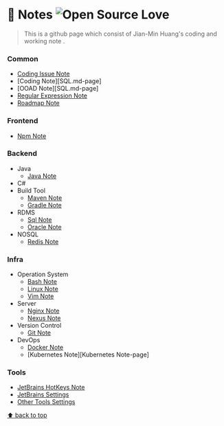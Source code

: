 # :notebook: Notes ![Open Source Love](https://badges.frapsoft.com/os/v2/open-source.svg?v=103)
> This is a github page which consist of Jian-Min Huang's coding and working note .

### Common
* [Coding Issue Note][Coding Issue Note-page]
* [Coding Note][SQL.md-page]
* [OOAD Note][SQL.md-page]
* [Regular Expression Note][Regular Expression Note-page]
* [Roadmap Note][Roadmap Note-page]

### Frontend
* [Npm Note][Npm Note-page]

### Backend
* Java
  * [Java Note][Java Note-page]
* C#
* Build Tool
  * [Maven Note][Maven Note-page]
  * [Gradle Note][Gradle Note-page]
* RDMS
  * [Sql Note][Sql Note-page]
  * [Oracle Note][Oracle Note-page]
* NOSQL
  * [Redis Note][Redis Note-page]

### Infra
* Operation System
  * [Bash Note][Bash Note-page]
  * [Linux Note][Linux Note-page]
  * [Vim Note][Vim Note-page]
* Server
  * [Nginx Note][Nginx Note-page]
  * [Nexus Note][Nexus Note-page]
* Version Control
  * [Git Note][Git Note-page]
* DevOps
  * [Docker Note][Docker Note-page]
  * [Kubernetes Note][Kubernetes Note-page]

### Tools
* [JetBrains HotKeys Note][JetBrains HotKeys Note-page]
* [JetBrains Settings][JetBrains Settings-page]
* [Other Tools Settings][Other Tools Settings-page]

[JetBrains Settings-page]: <markdown/JetBrainsSettings.md>
[Other Tools Settings-page]: <markdown/OtherToolsSettings.md>
[Vim Note-page]: <markdown/VimNote.md>
[Sql Note-page]: <markdown/SqlNote.md>
[Gradle Note-page]: <markdown/GradleNote.md>
[Redis Note-page]: <markdown/RedisNote.md>
[Regular Expression Note-page]: <markdown/RegularExpressionNote.md>
[Npm Note-page]: <markdown/NpmNote.md>
[Maven Note-page]: <markdown/MavenNote.md>
[Oracle Note-page]: <markdown/OracleNote.md>
[Git Note-page]: <markdown/GitNote.md>
[Nginx Note-page]: <markdown/NginxNote.md>
[Roadmap Note-page]: <markdown/RoadmapNote.md>
[Coding Issue Note-page]: <markdown/CodingIssueNote.md>
[Bash Note-page]: <markdown/BashNote.md>
[Java Note-page]: <markdown/JavaNote.md>
[Nexus Note-page]: <markdown/NexusNote.md>
[Docker Note-page]: <markdown/DockerNote.md>
[Kubernates Note-page]: <markdown/KubernatesNote.md>
[Linux Note-page]: <markdown/LinuxNote.md>
[JetBrains HotKeys Note-page]: <markdown/JetBrainsHotKeysNote.md>
[Solution Note-page]: <markdown/SolutionNote.md>

[:arrow_up: back to top][top-page]

[top-page]: <https://github.com/Jian-Min-Huang/Notes#notebook-notes->
